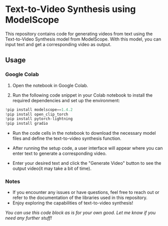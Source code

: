 # Text-to-Video Synthesis using ModelScope

This repository contains code for generating videos from text using the Text-to-Video Synthesis model from ModelScope. With this model, you can input text and get a corresponding video as output.

## Usage

### Google Colab

1. Open the notebook in Google Colab.

2. Run the following code snippet in your Colab notebook to install the required dependencies and set up the environment:

```python
!pip install modelscope==1.4.2
!pip install open_clip_torch
!pip install pytorch-lightning
!pip install gradio
```
- Run the code cells in the notebook to download the necessary model files and define the text-to-video synthesis function.

- After running the setup code, a user interface will appear where you can enter text to generate a corresponding video.

- Enter your desired text and click the "Generate Video" button to see the output video(it may take a bit of time).

### Notes
- If you encounter any issues or have questions, feel free to reach out or refer to the documentation of the libraries used in this repository.
- Enjoy exploring the capabilities of text-to-video synthesis!


*You can use this code block as is for your own good. Let me know if you need any further stuff!*


